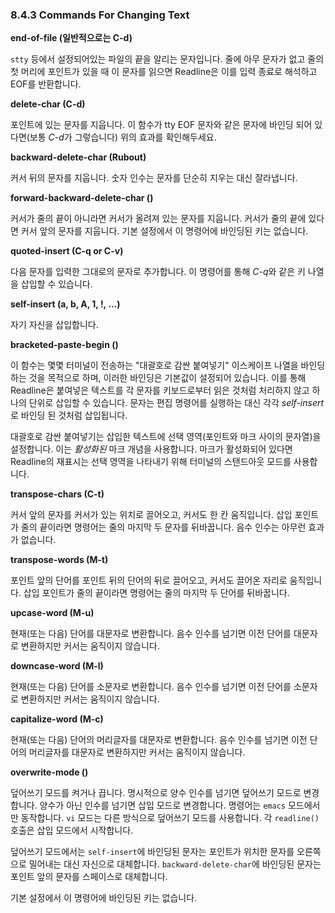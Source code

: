 ### 8.4.3 Commands For Changing Text
**end-of-file (일반적으로는 C-d)**

`stty` 등에서 설정되어있는 파일의 끝을 알리는 문자입니다. 줄에 아무 문자가 없고 줄의 첫 머리에 포인트가 있을 때 이 문자를 읽으면 Readline은 이를 입력 종료로 해석하고 EOF를 반환합니다.

**delete-char (C-d)**

포인트에 있는 문자를 지웁니다. 이 함수가 tty EOF 문자와 같은 문자에 바인딩 되어 있다면(보통 *C-d*가 그렇습니다) 위의 효과를 확인해두세요.

**backward-delete-char (Rubout)**

커서 뒤의 문자를 지웁니다. 숫자 인수는 문자를 단순히 지우는 대신 잘라냅니다.

**forward-backward-delete-char ()**

커서가 줄의 끝이 아니라면 커서가 올려져 있는 문자를 지웁니다. 커서가 줄의 끝에 있다면 커서 앞의 문자를 지웁니다. 기본 설정에서 이 명령어에 바인딩된 키는 없습니다.

**quoted-insert (C-q or C-v)**

다음 문자를 입력한 그대로의 문자로 추가합니다. 이 명령어를 통해 *C-q*와 같은 키 나열을 삽입할 수 있습니다.

**self-insert (a, b, A, 1, !, …)**

자기 자신을 삽입합니다.

**bracketed-paste-begin ()**

이 함수는 몇몇 터미널이 전송하는 "대괄호로 감싼 붙여넣기" 이스케이프 나열을 바인딩하는 것을 목적으로 하며, 이러한 바인딩은 기본값이 설정되어 있습니다. 이를 통해 Readline은 붙여넣은 텍스트를 각 문자를 키보드로부터 읽은 것처럼 처리하지 않고 하나의 단위로 삽입할 수 있습니다. 문자는 편집 명령어를 실행하는 대신 각각 *self-insert*로 바인딩 된 것처럼 삽입됩니다.

대괄호로 감싼 붙여넣기는 삽입한 텍스트에 선택 영역(포인트와 마크 사이의 문자열)을 설정합니다. 이는 *활성화된* 마크 개념을 사용합니다. 마크가 활성화되어 있다면 Readline의 재표시는 선택 영역을 나타내기 위해 터미널의 스탠드아웃 모드를 사용합니다.

**transpose-chars (C-t)**

커서 앞의 문자를 커서가 있는 위치로 끌어오고, 커서도 한 칸 움직입니다. 삽입 포인트가 줄의 끝이라면 명령어는 줄의 마지막 두 문자를 뒤바꿉니다. 음수 인수는 아무런 효과가 없습니다.

**transpose-words (M-t)**

포인트 앞의 단어를 포인트 뒤의 단어의 뒤로 끌어오고, 커서도 끌어온 자리로 움직입니다. 삽입 포인트가 줄의 끝이라면 명령어는 줄의 마지막 두 단어를 뒤바꿉니다.

**upcase-word (M-u)**

현재(또는 다음) 단어를 대문자로 변환합니다. 음수 인수를 넘기면 이전 단어를 대문자로 변환하지만 커서는 움직이지 않습니다.

**downcase-word (M-l)**

현재(또는 다음) 단어를 소문자로 변환합니다. 음수 인수를 넘기면 이전 단어를 소문자로 변환하지만 커서는 움직이지 않습니다.

**capitalize-word (M-c)**

현재(또는 다음) 단어의 머리글자를 대문자로 변환합니다. 음수 인수를 넘기면 이전 단어의 머리글자를 대문자로 변환하지만 커서는 움직이지 않습니다.

**overwrite-mode ()**

덮어쓰기 모드를 켜거나 끕니다. 명시적으로 양수 인수를 넘기면 덮어쓰기 모드로 변경합니다. 양수가 아닌 인수를 넘기면 삽입 모드로 변경합니다. 명령어는 `emacs` 모드에서만 동작합니다. `vi` 모드는 다른 방식으로 덮어쓰기 모드를 사용합니다. 각 `readline()` 호출은 삽입 모드에서 시작합니다.

덮어쓰기 모드에서는 `self-insert`에 바인딩된 문자는 포인트가 위치한 문자를 오른쪽으로 밀어내는 대신 자신으로 대체합니다. `backward-delete-char`에 바인딩된 문자는 포인트 앞의 문자를 스페이스로 대체합니다.

기본 설정에서 이 명령어에 바인딩된 키는 없습니다.
